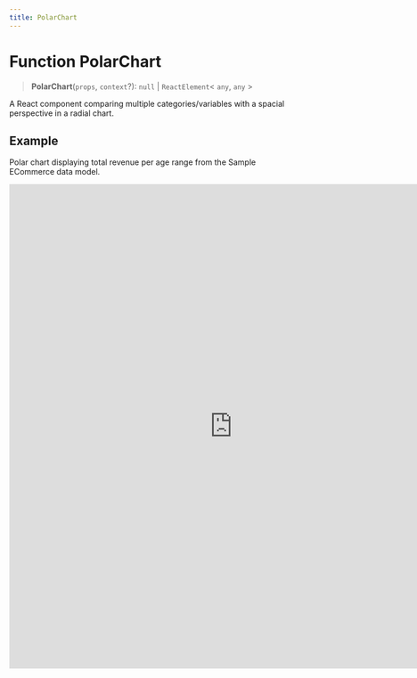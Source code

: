 ```yaml
---
title: PolarChart
---
```


# Function PolarChart

> **PolarChart**(`props`, `context`?): `null` \| `ReactElement`\< `any`, `any` \>

A React component comparing multiple categories/variables with a spacial perspective in a radial chart.

## Example

Polar chart displaying total revenue per age range from the Sample ECommerce data model.

<iframe
 src='https://csdk-playground.sisense.com/?example=charts%2Fpolar-chart&mode=docs'
 width=800
 height=870
 style='border:none;'
/>

Additional Polar Chart examples:

- [Area Polar Chart](https://www.sisense.com/platform/compose-sdk/playground/?example=charts%2Fpolar-chart-area)
- [Line Polar Chart](https://www.sisense.com/platform/compose-sdk/playground/?example=charts%2Fpolar-chart-line)

## Parameters

| Parameter | Type | Description |
| :------ | :------ | :------ |
| `props` | [`PolarChartProps`](../interfaces/interface.PolarChartProps.md) | Polar chart properties |
| `context`? | `any` | - |

## Returns

`null` \| `ReactElement`\< `any`, `any` \>

Polar Chart component
